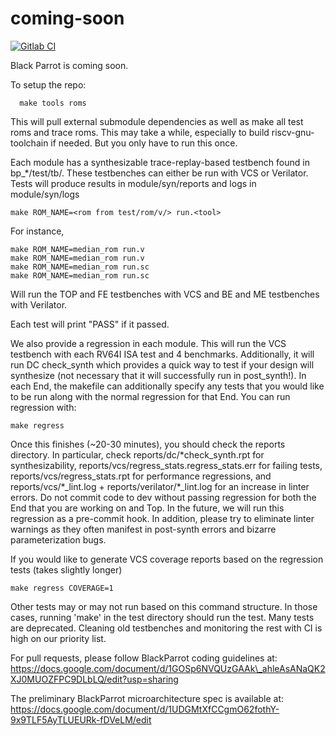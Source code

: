 # coming-soon
[![Gitlab
CI](https://gitlab.com/black-parrot/pre-alpha-release/badges/dev_feature_ci/build.svg)](https://gitlab.com/black-parrot/pre-alpha-release/pipelines)

Black Parrot is coming soon.

To setup the repo:
```
  make tools roms
```

This will pull external submodule dependencies as well as make all test roms and trace roms. This may take a while, especially to build riscv-gnu-toolchain if needed. But you only have to run this once.

Each module has a synthesizable trace-replay-based testbench found in bp\_\*/test/tb/. These testbenches can either be run with VCS or Verilator. Tests will produce results in module/syn/reports and logs in module/syn/logs
```
make ROM_NAME=<rom from test/rom/v/> run.<tool>
```

For instance, 

```
make ROM_NAME=median_rom run.v
make ROM_NAME=median_rom run.v
make ROM_NAME=median_rom run.sc
make ROM_NAME=median_rom run.sc
```

Will run the TOP and FE testbenches with VCS and BE and ME testbenches with Verilator.

Each test will print "PASS" if it passed.

We also provide a regression in each module. This will run the VCS testbench with each RV64I ISA test and 4 benchmarks. Additionally, it will run DC check\_synth which provides a quick way to test if your design will synthesize (not necessary that it will successfully run in post\_synth!). In each End, the makefile can additionally specify any tests that you would like to be run along with the normal regression for that End. You can run regression with:

```
make regress
```

Once this finishes (~20-30 minutes), you should check the reports directory. In particular, check reports/dc/\*check\_synth.rpt for synthesizability, reports/vcs/regress\_stats.regress\_stats.err for failing tests, reports/vcs/regress\_stats.rpt for performance regressions, and reports/vcs/\*\_lint.log + reports/verilator/\*\_lint.log for an increase in linter errors. Do not commit code to dev without passing regression for both the End that you are working on and Top. In the future, we will run this regression as a pre-commit hook. In addition, please try to eliminate linter warnings as they often manifest in post-synth errors and bizarre parameterization bugs.

If you would like to generate VCS coverage reports based on the regression tests (takes slightly longer)

```
make regress COVERAGE=1
```

Other tests may or may not run based on this command structure.  In those cases, running 'make' in the test directory should run the test. Many tests are deprecated. Cleaning old testbenches and monitoring the rest with CI is high on our priority list.

For pull requests, please follow BlackParrot coding guidelines at:
https://docs.google.com/document/d/1GOSp6NVQUzGAAk\_ahleAsANaQK2XJ0MUOZFPC9DLbLQ/edit?usp=sharing

The preliminary BlackParrot microarchitecture spec is available at:
https://docs.google.com/document/d/1UDGMtXfCCgmO62fothY-9x9TLF5AyTLUEURk-fDVeLM/edit

